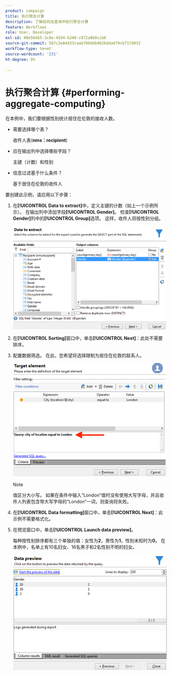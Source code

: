 ```yaml
---
product: campaign
title: 执行聚合计算
description: 了解如何在查询中执行聚合计算
feature: Workflows
role: User, Developer
exl-id: 00e564b5-3c8e-45d4-b240-c872a8b8ccb6
source-git-commit: 567c2e84433caab708ddb9026dda6f9cb717d032
workflow-type: tm+mt
source-wordcount: '231'
ht-degree: 0%

---
```


# 执行聚合计算 {#performing-aggregate-computing}

在本例中，我们要根据性别统计居住在伦敦的接收人数。

* 需要选择哪个表？

  收件人表(**nms：recipient**)

* 应在输出列中选择哪些字段？

  主键（计数）和性别

* 信息过滤基于什么条件？

  基于居住在伦敦的收件人

要创建此示例，请应用以下步骤：

1. 在&#x200B;**[!UICONTROL Data to extract]**&#x200B;中，定义主键的计数（如上一个示例所示）。 在输出列中添加字段&#x200B;**[!UICONTROL Gender]**。 检查&#x200B;**[!UICONTROL Gender]**&#x200B;列中的&#x200B;**[!UICONTROL Group]**&#x200B;选项。 这样，收件人将按性别分组。

   ![](assets/query_editor_nveau_27.png)

1. 在&#x200B;**[!UICONTROL Sorting]**&#x200B;窗口中，单击&#x200B;**[!UICONTROL Next]**：此处不需要排序。
1. 配置数据筛选。 在此，您希望将选择限制为居住在伦敦的联系人。

   ![](assets/query_editor_22.png)

   >[!NOTE]
   >
   >值区分大小写。 如果在条件中输入“London”值时没有使用大写字母，并且收件人列表包含带大写字母的“London”一词，则查询将失败。

1. 在&#x200B;**[!UICONTROL Data formatting]**&#x200B;窗口中，单击&#x200B;**[!UICONTROL Next]**：此示例不需要格式化。
1. 在预览窗口中，单击&#x200B;**[!UICONTROL Launch data preview]**。

   每种按性别排序都有三个单独的值：女性为&#x200B;**2**，男性为&#x200B;**1**，性别未知时为&#x200B;**0**。 在本例中，名单上有10名妇女、16名男子和2名性别不明的妇女。

   ![](assets/query_editor_agregat_04.png)
